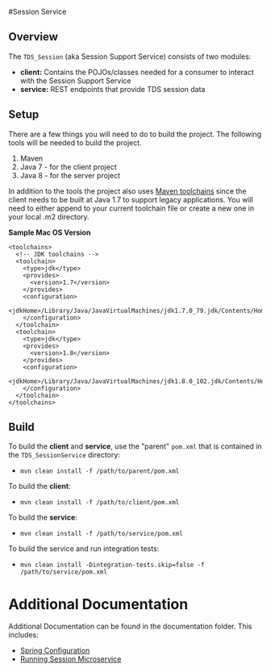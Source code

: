#Session Service
## Overview
The `TDS_Session` (aka Session Support Service) consists of two modules:

* **client:** Contains the POJOs/classes needed for a consumer to interact with the Session Support Service
* **service:** REST endpoints that provide TDS session data


## Setup
There are a few things you will need to do to build the project.  The following tools will be needed to build the project.

1. Maven
2. Java 7 - for the client project
3. Java 8 - for the server project

In addition to the tools the project also uses [Maven toolchains](https://maven.apache.org/guides/mini/guide-using-toolchains.html) since the client needs to be built at Java 1.7 to support legacy applications.  You will need to either append to your current toolchain file or create a new one in your local .m2 directory.

**Sample Mac OS Version**  

```<?xml version="1.0" encoding="UTF8"?>
<toolchains>
  <!-- JDK toolchains -->
  <toolchain>
    <type>jdk</type>
    <provides>
      <version>1.7</version>
    </provides>
    <configuration>
      <jdkHome>/Library/Java/JavaVirtualMachines/jdk1.7.0_79.jdk/Contents/Home</jdkHome>
    </configuration>
  </toolchain>
  <toolchain>
    <type>jdk</type>
    <provides>
      <version>1.8</version>
    </provides>
    <configuration>
      <jdkHome>/Library/Java/JavaVirtualMachines/jdk1.8.0_102.jdk/Contents/Home</jdkHome>
    </configuration>
  </toolchain>
</toolchains>
```

## Build
To build the **client** and **service**, use the "parent" `pom.xml` that is contained in the `TDS_SessionService` directory:

* `mvn clean install -f /path/to/parent/pom.xml`

To build the **client**:

* `mvn clean install -f /path/to/client/pom.xml`

To build the **service**:

* `mvn clean install -f /path/to/service/pom.xml`

To build the service and run integration tests:
  
* `mvn clean install -Dintegration-tests.skip=false -f /path/to/service/pom.xml`

# Additional Documentation
Additional Documentation can be found in the documentation folder.  This includes:

* [Spring Configuration](documentation/spring_configuration.md)
* [Running Session Microservice](running_service.md)

